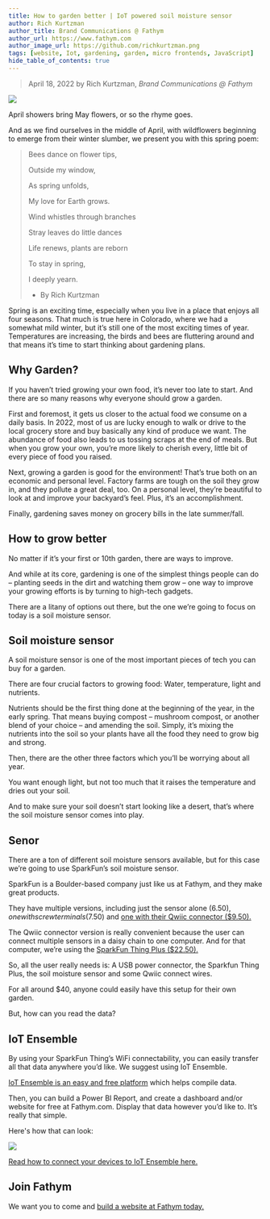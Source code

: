 ```yaml
---
title: How to garden better | IoT powered soil moisture sensor
author: Rich Kurtzman
author_title: Brand Communications @ Fathym
author_url: https://www.fathym.com
author_image_url: https://github.com/richkurtzman.png
tags: [website, Iot, gardening, garden, micro frontends, JavaScript]
hide_table_of_contents: true
---
```


> April 18, 2022 by Rich Kurtzman, _Brand Communications @ Fathym_

![](/img/gardeniot1.jpeg)

April showers bring May flowers, or so the rhyme goes.  

And as we find ourselves in the middle of April, with wildflowers beginning to emerge from their winter slumber, we present you with this spring poem:  

 

>Bees dance on flower tips, 
>
>Outside my window, 
>
>As spring unfolds, 
>
>My love for Earth grows. 
>
> 
>
>Wind whistles through branches 
>
>Stray leaves do little dances 
>
>Life renews, plants are reborn 
>
>To stay in spring, 
>
>I deeply yearn.  
>
>- By Rich Kurtzman 

 

Spring is an exciting time, especially when you live in a place that enjoys all four seasons. That much is true here in Colorado, where we had a somewhat mild winter, but it’s still one of the most exciting times of year. Temperatures are increasing, the birds and bees are fluttering around and that means it’s time to start thinking about gardening plans.  

## Why Garden? 

If you haven’t tried growing your own food, it’s never too late to start. And there are so many reasons why everyone should grow a garden.  

First and foremost, it gets us closer to the actual food we consume on a daily basis. In 2022, most of us are lucky enough to walk or drive to the local grocery store and buy basically any kind of produce we want. The abundance of food also leads to us tossing scraps at the end of meals. But when you grow your own, you’re more likely to cherish every, little bit of every piece of food you raised.  

Next, growing a garden is good for the environment! That’s true both on an economic and personal level. Factory farms are tough on the soil they grow in, and they pollute a great deal, too. On a personal level, they’re beautiful to look at and improve your backyard’s feel. Plus, it’s an accomplishment.  

Finally, gardening saves money on grocery bills in the late summer/fall.  

## How to grow better 

No matter if it’s your first or 10th garden, there are ways to improve.  

And while at its core, gardening is one of the simplest things people can do – planting seeds in the dirt and watching them grow – one way to improve your growing efforts is by turning to high-tech gadgets.  

There are a litany of options out there, but the one we’re going to focus on today is a soil moisture sensor.  

## Soil moisture sensor 

A soil moisture sensor is one of the most important pieces of tech you can buy for a garden.  

There are four crucial factors to growing food: Water, temperature, light and nutrients.  

Nutrients should be the first thing done at the beginning of the year, in the early spring. That means buying compost – mushroom compost, or another blend of your choice – and amending the soil. Simply, it’s mixing the nutrients into the soil so your plants have all the food they need to grow big and strong.  

Then, there are the other three factors which you’ll be worrying about all year.  

You want enough light, but not too much that it raises the temperature and dries out your soil.  

And to make sure your soil doesn’t start looking like a desert, that’s where the soil moisture sensor comes into play.  

## Senor 

There are a ton of different soil moisture sensors available, but for this case we’re going to use SparkFun’s soil moisture sensor.  

SparkFun is a Boulder-based company just like us at Fathym, and they make great products.  

They have multiple versions, including just the sensor alone ($6.50), one with screw terminals ($7.50) and [one with their Qwiic connector ($9.50).](https://www.sparkfun.com/products/17731?_ga=2.7148914.1170750775.1649790420-720557180.1649790420) 

The Qwiic connector version is really convenient because the user can connect multiple sensors in a daisy chain to one computer. And for that computer, we’re using the [SparkFun Thing Plus ($22.50).](https://www.sparkfun.com/products/15663) 

So, all the user really needs is: A USB power connector, the Sparkfun Thing Plus, the soil moisture sensor and some Qwiic connect wires.  

For all around $40, anyone could easily have this setup for their own garden.  

But, how can you read the data? 

## IoT Ensemble 

By using your SparkFun Thing’s WiFi connectability, you can easily transfer all that data anywhere you’d like. We suggest using IoT Ensemble.  

[IoT Ensemble is an easy and free platform](LINK) which helps compile data.  

Then, you can build a Power BI Report, and create a dashboard and/or website for free at Fathym.com. Display that data however you’d like to. It’s really that simple.  

Here's how that can look: 

![](/img/powerbireport.png)

[Read how to connect your devices to IoT Ensemble here.](https://www.fathym.com/iot/docs/getting-started/connecting-first-device) 

## Join Fathym  

We want you to come and [build a website at Fathym today.](https://www.fathym.com/dashboard)
